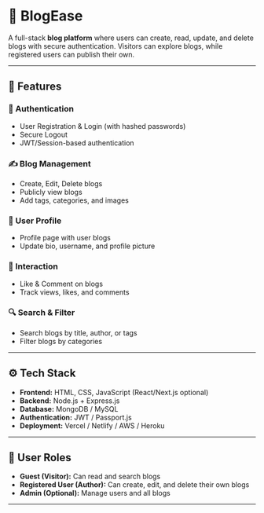 # 📝 BlogEase

A full-stack **blog platform** where users can create, read, update, and delete blogs with secure authentication. Visitors can explore blogs, while registered users can publish their own.  

---

## 🚀 Features  

### 🔐 Authentication  
- User Registration & Login (with hashed passwords)  
- Secure Logout  
- JWT/Session-based authentication  

### ✍️ Blog Management  
- Create, Edit, Delete blogs  
- Publicly view blogs  
- Add tags, categories, and images  

### 👤 User Profile  
- Profile page with user blogs  
- Update bio, username, and profile picture  

### 💬 Interaction  
- Like & Comment on blogs  
- Track views, likes, and comments  

### 🔍 Search & Filter  
- Search blogs by title, author, or tags  
- Filter blogs by categories  

---

## ⚙️ Tech Stack  

- **Frontend:** HTML, CSS, JavaScript (React/Next.js optional)  
- **Backend:** Node.js + Express.js  
- **Database:** MongoDB / MySQL  
- **Authentication:** JWT / Passport.js  
- **Deployment:** Vercel / Netlify / AWS / Heroku  

---

## 👥 User Roles  

- **Guest (Visitor):** Can read and search blogs  
- **Registered User (Author):** Can create, edit, and delete their own blogs  
- **Admin (Optional):** Manage users and all blogs  

---

